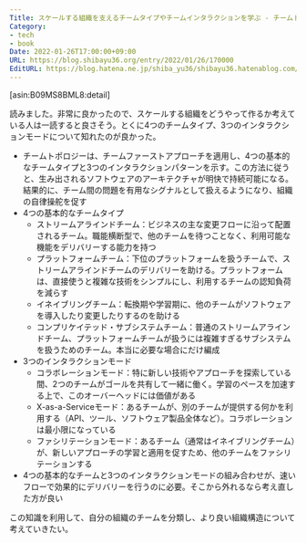 ```yaml
---
Title: スケールする組織を支えるチームタイプやチームインタラクションを学ぶ - チームトポロジー読んだ
Category:
- tech
- book
Date: 2022-01-26T17:00:00+09:00
URL: https://blog.shibayu36.org/entry/2022/01/26/170000
EditURL: https://blog.hatena.ne.jp/shiba_yu36/shibayu36.hatenablog.com/atom/entry/13574176438055692553
---
```


[asin:B09MS8BML8:detail]

読みました。非常に良かったので、スケールする組織をどうやって作るか考えている人は一読すると良さそう。とくに4つのチームタイプ、3つのインタラクションモードについて知れたのが良かった。

* チームトポロジーは、チームファーストアプローチを適用し、4つの基本的なチームタイプと3つのインタラクションパターンを示す。この方法に従うと、生み出されるソフトウェアのアーキテクチャが明快で持続可能になる。結果的に、チーム間の問題を有用なシグナルとして扱えるようになり、組織の自律操舵を促す
* 4つの基本的なチームタイプ
	* ストリームアラインドチーム：ビジネスの主な変更フローに沿って配置されるチーム。職能横断型で、他のチームを待つことなく、利用可能な機能をデリバリーする能力を持つ
	* プラットフォームチーム：下位のプラットフォームを扱うチームで、ストリームアラインドチームのデリバリーを助ける。プラットフォームは、直接使うと複雑な技術をシンプルにし、利用するチームの認知負荷を減らす
	* イネイブリングチーム：転換期や学習期に、他のチームがソフトウェアを導入したり変更したりするのを助ける
	* コンプリケイテッド・サブシステムチーム：普通のストリームアラインドチーム、プラットフォームチームが扱うには複雑すぎるサブシステムを扱うためのチーム。本当に必要な場合にだけ編成
* 3つのインタラクションモード
	* コラボレーションモード：特に新しい技術やアプローチを探索している間、2つのチームがゴールを共有して一緒に働く。学習のペースを加速する上で、このオーバーヘッドには価値がある
	* X-as-a-Serviceモード：あるチームが、別のチームが提供する何かを利用する（API、ツール、ソフトウェア製品全体など）。コラボレーションは最小限になっている
	* ファシリテーションモード：あるチーム（通常はイネイブリングチーム）が、新しいアプローチの学習と適用を促すため、他のチームをファシリテーションする
* 4つの基本的なチームと3つのインタラクションモードの組み合わせが、速いフローで効果的にデリバリーを行うのに必要。そこから外れるなら考え直した方が良い

この知識を利用して、自分の組織のチームを分類し、より良い組織構造について考えていきたい。
